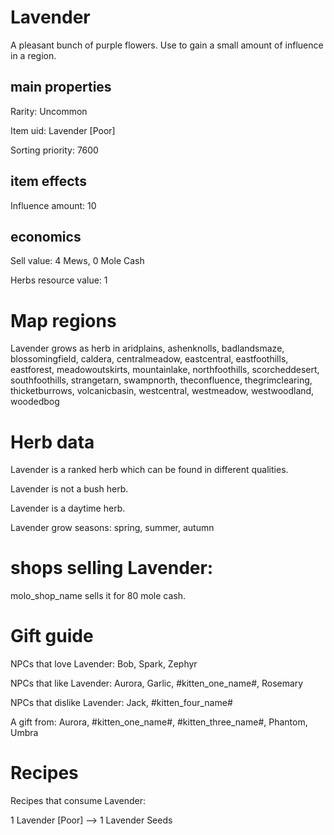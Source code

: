 # Lavender

A pleasant bunch of purple flowers. Use to gain a small amount of influence in a region.

## main properties

Rarity: Uncommon

Item uid: Lavender [Poor]

Sorting priority: 7600

## item effects

Influence amount: 10

## economics

Sell value: 4 Mews, 0 Mole Cash

Herbs resource value: 1

# Map regions

Lavender grows as herb in aridplains, ashenknolls, badlandsmaze, blossomingfield, caldera, centralmeadow, eastcentral, eastfoothills, eastforest, meadowoutskirts, mountainlake, northfoothills, scorcheddesert, southfoothills, strangetarn, swampnorth, theconfluence, thegrimclearing, thicketburrows, volcanicbasin, westcentral, westmeadow, westwoodland, woodedbog

# Herb data

Lavender is a ranked herb which can be found in different qualities.

Lavender is not a bush herb.

Lavender is a daytime herb.

Lavender grow seasons: spring, summer, autumn

# shops selling Lavender:

molo_shop_name sells it for 80 mole cash.

# Gift guide

NPCs that love Lavender: Bob, Spark, Zephyr

NPCs that like Lavender: Aurora, Garlic, #kitten_one_name#, Rosemary

NPCs that dislike Lavender: Jack, #kitten_four_name#

A gift from: Aurora, #kitten_one_name#, #kitten_three_name#, Phantom, Umbra

# Recipes

Recipes that consume Lavender:

1 Lavender [Poor] --> 1 Lavender Seeds